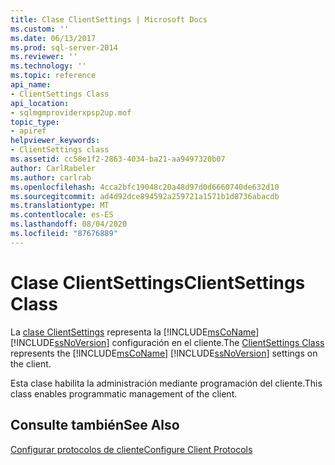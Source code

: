 ```yaml
---
title: Clase ClientSettings | Microsoft Docs
ms.custom: ''
ms.date: 06/13/2017
ms.prod: sql-server-2014
ms.reviewer: ''
ms.technology: ''
ms.topic: reference
api_name:
- ClientSettings Class
api_location:
- sqlmgmproviderxpsp2up.mof
topic_type:
- apiref
helpviewer_keywords:
- ClientSettings class
ms.assetid: cc58e1f2-2863-4034-ba21-aa9497320b07
author: CarlRabeler
ms.author: carlrab
ms.openlocfilehash: 4cca2bfc19048c20a48d97d0d6660740de632d10
ms.sourcegitcommit: ad4d92dce894592a259721a1571b1d8736abacdb
ms.translationtype: MT
ms.contentlocale: es-ES
ms.lasthandoff: 08/04/2020
ms.locfileid: "87676889"
---
```

# <a name="clientsettings-class"></a><span data-ttu-id="b8b00-102">Clase ClientSettings</span><span class="sxs-lookup"><span data-stu-id="b8b00-102">ClientSettings Class</span></span>
  <span data-ttu-id="b8b00-103">La [clase ClientSettings](clientsettings-class.md) representa la [!INCLUDE[msCoName](../../includes/msconame-md.md)] [!INCLUDE[ssNoVersion](../../includes/ssnoversion-md.md)] configuración en el cliente.</span><span class="sxs-lookup"><span data-stu-id="b8b00-103">The [ClientSettings Class](clientsettings-class.md) represents the [!INCLUDE[msCoName](../../includes/msconame-md.md)] [!INCLUDE[ssNoVersion](../../includes/ssnoversion-md.md)] settings on the client.</span></span>  
  
 <span data-ttu-id="b8b00-104">Esta clase habilita la administración mediante programación del cliente.</span><span class="sxs-lookup"><span data-stu-id="b8b00-104">This class enables programmatic management of the client.</span></span>  
  
## <a name="see-also"></a><span data-ttu-id="b8b00-105">Consulte también</span><span class="sxs-lookup"><span data-stu-id="b8b00-105">See Also</span></span>  
 [<span data-ttu-id="b8b00-106">Configurar protocolos de cliente</span><span class="sxs-lookup"><span data-stu-id="b8b00-106">Configure Client Protocols</span></span>](https://technet.microsoft.com/library/ms181035.aspx)  
  
  
